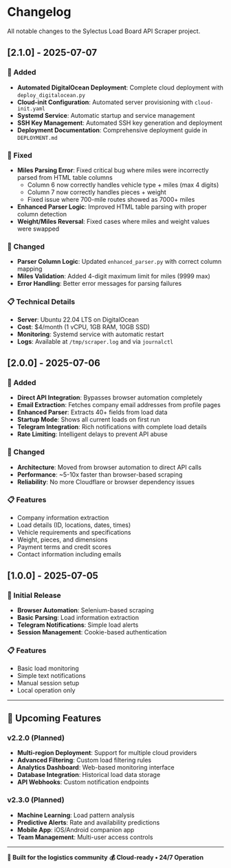 # Changelog

All notable changes to the Sylectus Load Board API Scraper project.

## [2.1.0] - 2025-07-07

### 🚀 Added
- **Automated DigitalOcean Deployment**: Complete cloud deployment with `deploy_digitalocean.py`
- **Cloud-init Configuration**: Automated server provisioning with `cloud-init.yaml`
- **Systemd Service**: Automatic startup and service management
- **SSH Key Management**: Automated SSH key generation and deployment
- **Deployment Documentation**: Comprehensive deployment guide in `DEPLOYMENT.md`

### 🐛 Fixed
- **Miles Parsing Error**: Fixed critical bug where miles were incorrectly parsed from HTML table columns
  - Column 6 now correctly handles vehicle type + miles (max 4 digits)
  - Column 7 now correctly handles pieces + weight
  - Fixed issue where 700-mile routes showed as 7000+ miles
- **Enhanced Parser Logic**: Improved HTML table parsing with proper column detection
- **Weight/Miles Reversal**: Fixed cases where miles and weight values were swapped

### 🔧 Changed
- **Parser Column Logic**: Updated `enhanced_parser.py` with correct column mapping
- **Miles Validation**: Added 4-digit maximum limit for miles (9999 max)
- **Error Handling**: Better error messages for parsing failures

### 📋 Technical Details
- **Server**: Ubuntu 22.04 LTS on DigitalOcean
- **Cost**: $4/month (1 vCPU, 1GB RAM, 10GB SSD)
- **Monitoring**: Systemd service with automatic restart
- **Logs**: Available at `/tmp/scraper.log` and via `journalctl`

## [2.0.0] - 2025-07-06

### 🚀 Added
- **Direct API Integration**: Bypasses browser automation completely
- **Email Extraction**: Fetches company email addresses from profile pages
- **Enhanced Parser**: Extracts 40+ fields from load data
- **Startup Mode**: Shows all current loads on first run
- **Telegram Integration**: Rich notifications with complete load details
- **Rate Limiting**: Intelligent delays to prevent API abuse

### 🔧 Changed
- **Architecture**: Moved from browser automation to direct API calls
- **Performance**: ~5-10x faster than browser-based scraping
- **Reliability**: No more Cloudflare or browser dependency issues

### 📋 Features
- Company information extraction
- Load details (ID, locations, dates, times)
- Vehicle requirements and specifications
- Weight, pieces, and dimensions
- Payment terms and credit scores
- Contact information including emails

## [1.0.0] - 2025-07-05

### 🚀 Initial Release
- **Browser Automation**: Selenium-based scraping
- **Basic Parsing**: Load information extraction
- **Telegram Notifications**: Simple load alerts
- **Session Management**: Cookie-based authentication

### 📋 Features
- Basic load monitoring
- Simple text notifications
- Manual session setup
- Local operation only

---

## 🔮 Upcoming Features

### v2.2.0 (Planned)
- **Multi-region Deployment**: Support for multiple cloud providers
- **Advanced Filtering**: Custom load filtering rules
- **Analytics Dashboard**: Web-based monitoring interface
- **Database Integration**: Historical load data storage
- **API Webhooks**: Custom notification endpoints

### v2.3.0 (Planned)
- **Machine Learning**: Load pattern analysis
- **Predictive Alerts**: Rate and availability predictions
- **Mobile App**: iOS/Android companion app
- **Team Management**: Multi-user access controls

---

**🚀 Built for the logistics community**
**💰 Cloud-ready • 24/7 Operation**